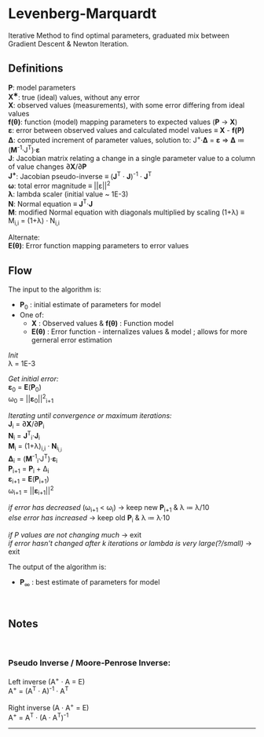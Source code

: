 # Levenberg-Marquardt

Iterative Method to find optimal parameters, graduated mix between Gradient Descent & Newton Iteration.
<br/>


## Definitions

**P**: model parameters 
<br/>
**X<sup>&lowast;</sup>**: true (ideal) values, without any error
<br/>
**X**: observed values (measurements), with some error differing from ideal values
<br/>
**f(&theta;)**: function (model) mapping parameters to expected values (**P** &rarr; **X**)
<br/>
**&epsilon;**: error between observed values and calculated model values &equiv; **X** - **f(P)**
<br/>
**&Delta;**: computed increment of parameter values, solution to: J<sup>+</sup>&middot;**&Delta;** = **&epsilon;** &rArr; **&Delta;** &colone; (**M**<sup>-1</sup>&middot;J<sup>T</sup>)&middot;**&epsilon;**
<br/>
**J**: Jacobian matrix relating a change in a single parameter value to a column of value changes &part;**X**/&part;**P**
<br/>
**J<sup>+</sup>**: Jacobian pseudo-inverse &equiv; (**J**<sup>T</sup> &middot; **J**)<sup>-1</sup> &middot; **J**<sup>T</sup>
<br/>
**&omega;**: total error magnitude &equiv; ||&epsilon;||<sup>2</sup>
<br/>
**&lambda;**: lambda scaler (initial value ~ 1E-3)
<br/>
**N**: Normal equation &equiv; **J**<sup>T</sup>&middot;**J**
<br/>
**M**: modified Normal equation with diagonals multiplied by scaling (1+&lambda;) &equiv; M<sub>i,i</sub> = (1+&lambda;) &middot; N<sub>i,i</sub>
<br/>

Alternate:
<br/>
**E(&theta;)**: Error function mapping parameters to error values
<br/>



## Flow

The input to the algorithm is:
- **P**<sub>0</sub> : initial estimate of parameters for model
- One of:
	- **X** : Observed values & **f(&theta;)** : Function model
	- **E(&theta;)** : Error function - internalizes values & model ; allows for more gerneral error estimation

_Init_
<br/>
&lambda; = 1E-3

_Get initial error:_
<br/>
**&epsilon;**<sub>0</sub> = **E**(**P**<sub>0</sub>)
<br/>
&omega;<sub>0</sub>  = ||**&epsilon;**<sub>0</sub>||<sup>2</sup><sub>i+1</sub> 
<br/>

_Iterating until convergence or maximum iterations:_
<br/>
**J**<sub>i</sub> = &part;**X**/&part;**P**<sub>i</sub>
<br/>
**N**<sub>i</sub> = **J**<sup>T</sup><sub>i</sub>&middot;**J**<sub>i</sub>
<br/>
**M**<sub>i</sub> = (1+&lambda;)<sub>i,i</sub> &middot; **N**<sub>i<sub>i,i</sub></sub>
<br/>
**&Delta;**<sub>i</sub> = (**M**<sup>-1</sup><sub>i</sub>&middot;J<sup>T</sup>)&middot;**&epsilon;**<sub>i</sub>
<br/>
**P**<sub>i+1</sub> = **P**<sub>i</sub> + &Delta;<sub>i</sub>
<br/>
**&epsilon;**<sub>i+1</sub> = **E**(**P**<sub>i+1</sub>)
<br/>
&omega;<sub>i+1</sub>  = ||**&epsilon;**<sub>i+1</sub>||<sup>2</sup>
<br/>

_if error has decreased_ (&omega;<sub>i+1</sub> &lt; &omega;<sub>i</sub>) &rarr; keep new **P**<sub>i+1</sub> & &lambda; &colone; &lambda;/10
<br/>
_else error has increased_ &rarr; keep old **P**<sub>i</sub> & &lambda; &colone; &lambda;&middot;10
<br/>

_if P values are not changing much_ &rarr; exit
<br/>
_if error hasn't changed after k iterations or lambda is very large(?/small)_ &rarr; exit
<br/>


The output of the algorithm is:
- **P**<sub>&infin;</sub> : best estimate of parameters for model
<br/>




## Notes

<br/>






### Pseudo Inverse / Moore-Penrose Inverse:

Left inverse (A<sup>+</sup> &middot; A = E)
<br/>
A<sup>+</sup> = (A<sup>T</sup> &middot; A)<sup>-1</sup> &middot; A<sup>T</sup>


Right inverse (A &middot; A<sup>+</sup> = E)
<br/>
A<sup>+</sup> = A<sup>T</sup> &middot; (A &middot; A<sup>T</sup>)<sup>-1</sup>


















---
